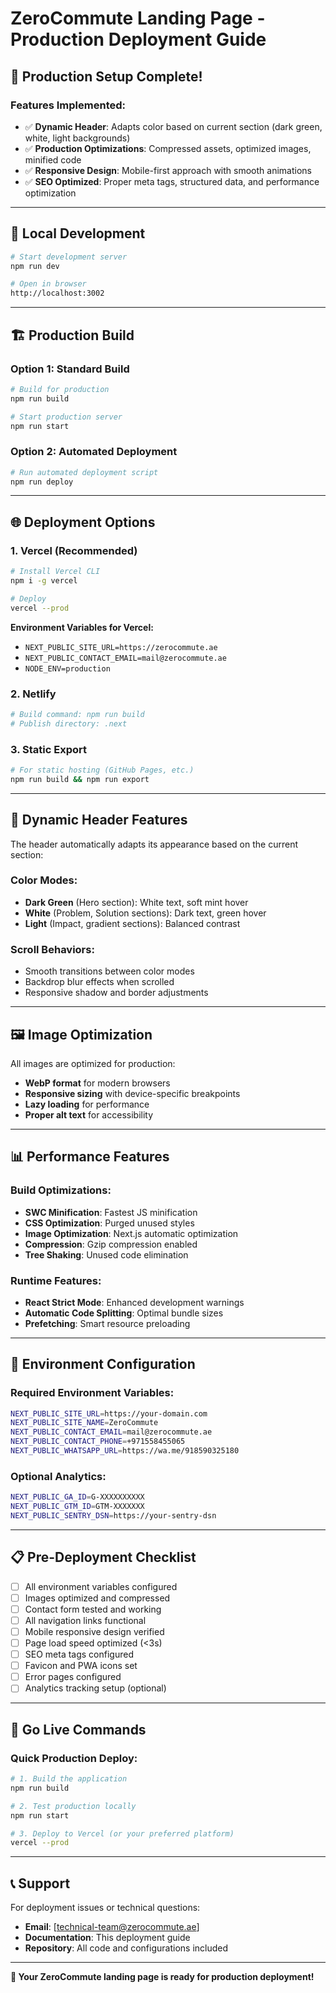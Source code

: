 # ZeroCommute Landing Page - Production Deployment Guide

## 🚀 Production Setup Complete!

### Features Implemented:
- ✅ **Dynamic Header**: Adapts color based on current section (dark green, white, light backgrounds)
- ✅ **Production Optimizations**: Compressed assets, optimized images, minified code
- ✅ **Responsive Design**: Mobile-first approach with smooth animations
- ✅ **SEO Optimized**: Proper meta tags, structured data, and performance optimization

---

## 🔧 Local Development

```bash
# Start development server
npm run dev

# Open in browser
http://localhost:3002
```

---

## 🏗️ Production Build

### Option 1: Standard Build
```bash
# Build for production
npm run build

# Start production server
npm run start
```

### Option 2: Automated Deployment
```bash
# Run automated deployment script
npm run deploy
```

---

## 🌐 Deployment Options

### 1. **Vercel (Recommended)**
```bash
# Install Vercel CLI
npm i -g vercel

# Deploy
vercel --prod
```

**Environment Variables for Vercel:**
- `NEXT_PUBLIC_SITE_URL=https://zerocommute.ae`
- `NEXT_PUBLIC_CONTACT_EMAIL=mail@zerocommute.ae`
- `NODE_ENV=production`

### 2. **Netlify**
```bash
# Build command: npm run build
# Publish directory: .next
```

### 3. **Static Export**
```bash
# For static hosting (GitHub Pages, etc.)
npm run build && npm run export
```

---

## 🎨 Dynamic Header Features

The header automatically adapts its appearance based on the current section:

### Color Modes:
- **Dark Green** (Hero section): White text, soft mint hover
- **White** (Problem, Solution sections): Dark text, green hover  
- **Light** (Impact, gradient sections): Balanced contrast

### Scroll Behaviors:
- Smooth transitions between color modes
- Backdrop blur effects when scrolled
- Responsive shadow and border adjustments

---

## 🖼️ Image Optimization

All images are optimized for production:
- **WebP format** for modern browsers
- **Responsive sizing** with device-specific breakpoints
- **Lazy loading** for performance
- **Proper alt text** for accessibility

---

## 📊 Performance Features

### Build Optimizations:
- **SWC Minification**: Fastest JS minification
- **CSS Optimization**: Purged unused styles  
- **Image Optimization**: Next.js automatic optimization
- **Compression**: Gzip compression enabled
- **Tree Shaking**: Unused code elimination

### Runtime Features:
- **React Strict Mode**: Enhanced development warnings
- **Automatic Code Splitting**: Optimal bundle sizes
- **Prefetching**: Smart resource preloading

---

## 🔧 Environment Configuration

### Required Environment Variables:
```bash
NEXT_PUBLIC_SITE_URL=https://your-domain.com
NEXT_PUBLIC_SITE_NAME=ZeroCommute
NEXT_PUBLIC_CONTACT_EMAIL=mail@zerocommute.ae
NEXT_PUBLIC_CONTACT_PHONE=+971558455065
NEXT_PUBLIC_WHATSAPP_URL=https://wa.me/918590325180
```

### Optional Analytics:
```bash
NEXT_PUBLIC_GA_ID=G-XXXXXXXXXX
NEXT_PUBLIC_GTM_ID=GTM-XXXXXXX
NEXT_PUBLIC_SENTRY_DSN=https://your-sentry-dsn
```

---

## 📋 Pre-Deployment Checklist

- [ ] All environment variables configured
- [ ] Images optimized and compressed  
- [ ] Contact form tested and working
- [ ] All navigation links functional
- [ ] Mobile responsive design verified
- [ ] Page load speed optimized (<3s)
- [ ] SEO meta tags configured
- [ ] Favicon and PWA icons set
- [ ] Error pages configured
- [ ] Analytics tracking setup (optional)

---

## 🚀 Go Live Commands

### Quick Production Deploy:
```bash
# 1. Build the application
npm run build

# 2. Test production locally
npm run start

# 3. Deploy to Vercel (or your preferred platform)
vercel --prod
```

---

## 📞 Support

For deployment issues or technical questions:
- **Email**: [technical-team@zerocommute.ae]
- **Documentation**: This deployment guide
- **Repository**: All code and configurations included

---

**🎉 Your ZeroCommute landing page is ready for production deployment!**